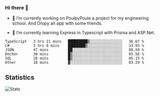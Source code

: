 ### Hi there 👋
- 🔭 I’m currently working on PoulpyPoule a project for my engineering school. And Dropy an app with some friends.

- 🌱 I’m currently learning Express in Typescript with Prisma and ASP.Net.


<!--START_SECTION:waka-->

```text
TypeScript   3 hrs 21 mins   █████████▒░░░░░░░░░░░░░░░   36.67 %
C#           3 hrs 6 mins    ████████▒░░░░░░░░░░░░░░░░   33.93 %
JSON         47 mins         ██░░░░░░░░░░░░░░░░░░░░░░░   08.59 %
Docker       30 mins         █▒░░░░░░░░░░░░░░░░░░░░░░░   05.56 %
SQL          28 mins         █▒░░░░░░░░░░░░░░░░░░░░░░░   05.15 %
Other        18 mins         ▓░░░░░░░░░░░░░░░░░░░░░░░░   03.29 %
```

<!--END_SECTION:waka-->

## Statistics

![Stats](https://github-readme-stats.vercel.app/api?username=killian-mannarelli&count_private=true&show_icons=true&theme=dark)

<!--
**killian-mannarelli/killian-mannarelli** is a ✨ _special_ ✨ repository because its `README.md` (this file) appears on your GitHub profile.

Here are some ideas to get you started:

- 🔭 I’m currently working on ...
- 🌱 I’m currently learning ...
- 👯 I’m looking to collaborate on ...
- 🤔 I’m looking for help with ...
- 💬 Ask me about ...
- 📫 How to reach me: ...
- 😄 Pronouns: ...
- ⚡ Fun fact: ...
-->
